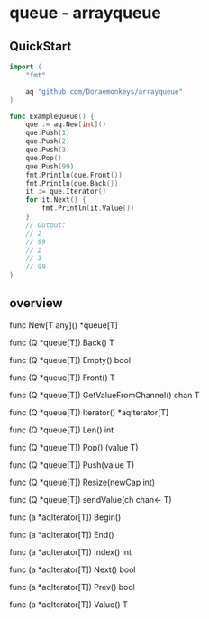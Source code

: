 

# queue - arrayqueue

## QuickStart

```go
import (
	"fmt"

	aq "github.com/Doraemonkeys/arrayqueue"
)

func ExampleQueue() {
	que := aq.New[int]()
	que.Push(1)
	que.Push(2)
	que.Push(3)
	que.Pop()
	que.Push(99)
	fmt.Println(que.Front())
	fmt.Println(que.Back())
	it := que.Iterator()
	for it.Next() {
		fmt.Println(it.Value())
	}
	// Output:
	// 2
	// 99
	// 2
	// 3
	// 99
}

```





## overview

func New[T any]\() *queue[T]



func (Q *queue[T]) Back() T

func (Q *queue[T]) Empty() bool

func (Q *queue[T]) Front() T

func (Q *queue[T]) GetValueFromChannel() chan T

func (Q *queue[T]) Iterator() *aqIterator[T]

func (Q *queue[T]) Len() int

func (Q *queue[T]) Pop() (value T)

func (Q *queue[T]) Push(value T)

func (Q *queue[T]) Resize(newCap int)

func (Q *queue[T]) sendValue(ch chan<- T)



func (a *aqIterator[T]) Begin()

func (a *aqIterator[T]) End()

func (a *aqIterator[T]) Index() int

func (a *aqIterator[T]) Next() bool

func (a *aqIterator[T]) Prev() bool

func (a *aqIterator[T]) Value() T


